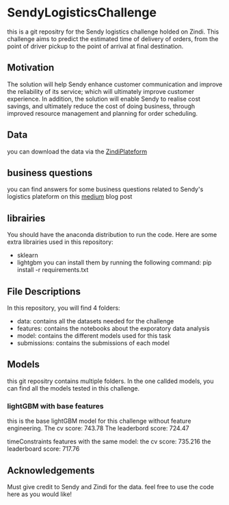 # SendyLogisticsChallenge
this is a git repositry for the Sendy logistics challenge holded on Zindi. This challenge aims to predict the estimated time of delivery of orders, from the point of driver pickup to the point of arrival at final destination. 

## Motivation
The solution will help Sendy enhance customer communication and improve the reliability of its service; which will ultimately improve customer experience. In addition, the solution will enable Sendy to realise cost savings, and ultimately reduce the cost of doing business, through improved resource management and planning for order scheduling.

## Data
you can download the data via the [ZindiPlateform](https://zindi.africa/competitions/sendy-logistics-challenge/data)

## business questions
you can find answers for some business questions related to Sendy's logistics plateform on this [medium](https://medium.com/@s.bouslama/challenges-of-transporting-goods-in-east-africa-ee66d3897b0b?sk=9d117404beee5cd97c3ac76537b76824) blog post

## librairies
You should have the anaconda distribution to run the code. Here are some extra librairies used in this repository:
- sklearn
- lightgbm
you can install them by running the following command: pip install -r requirements.txt

## File Descriptions
In this repository, you will find 4 folders: 
- data: contains all the datasets needed for the challenge
- features: contains the notebooks about the exporatory data analysis
- model: contains the different models used for this task
- submissions: contains the submissions of each model

## Models
this git repositry contains multiple folders. In the one callded models, you can find all the models tested in this challenge.

### lightGBM with base features
this is the base lightGBM model for this challenge without feature engineering.
The cv score: 743.78
The leaderbord score: 724.47

timeConstraints features with the same model: 
the cv score: 735.216
the leaderboard score: 717.76

## Acknowledgements
Must give credit to Sendy and Zindi for the data. feel free to use the code here as you would like!